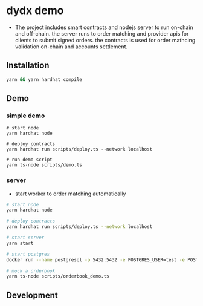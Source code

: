 # dydx demo

- The project includes smart contracts and nodejs server to run on-chain and off-chain.
  the server runs to order matching and provider apis for clients to submit signed orders. the contracts
  is used for order mathcing validation on-chain and accounts settlement.

## Installation

```bash
yarn && yarn hardhat compile
```

## Demo

### simple demo

```
# start node
yarn hardhat node

# deploy contracts
yarn hardhat run scripts/deploy.ts --network localhost

# run demo script
yarn ts-node scripts/demo.ts
```

### server

- start worker to order matching automatically

```bash
# start node
yarn hardhat node

# deploy contracts
yarn hardhat run scripts/deploy.ts --network localhost

# start server
yarn start

# start postgres
docker run --name postgresql -p 5432:5432 -e POSTGRES_USER=test -e POSTGRES_PASSWORD=test --rm -d postgres

# mock a orderbook
yarn ts-node scripts/orderbook_demo.ts
```

## Development
